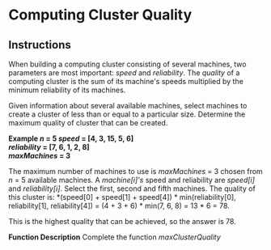 # Computing Cluster Quality
## Instructions

When building a computing cluster consisting of several machines, two parameters are most important: *speed* and *reliability*. The *quality* of a computing cluster is the sum of its machine's speeds multiplied by the minimum reliability of its machines.

Given information about several available machines, select machines to create a cluster of less than or equal to a particular size. Determine the maximum quality of cluster that can be created.

**Example 
*n* = 5 
*speed* = [4, 3, 15, 5, 6]  
*reliability* = [7, 6, 1, 2, 8]  
*maxMachines* = 3**

The maximum number of machines to use is *maxMachines* = 3 chosen from *n* = 5 available machines. A *machine[i]'s* speed and reliability are *speed[i]* and *reliability[i]*.
Select the first, second and fifth machines. The quality of this cluster is:
   *(speed[0] + speed[1] + speed[4]) \* min(reliability[0], reliability[1], reliability[4]) = (4 + 3 + 6) \* min(7, 6, 8) = 13 \* 6 = 78.

This is the highest quality that can be achieved, so the answer is 78.

**Function Description**
Complete the function *maxClusterQuality*